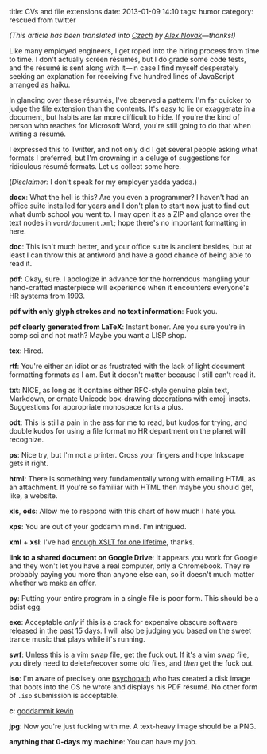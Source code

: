 title: CVs and file extensions
date: 2013-01-09 14:10
tags: humor
category: rescued from twitter


_(This article has been translated into [Czech](http://czlib.bizow.com/post/cvs-a-pipony-soubor) by [Alex Novak](http://bizow.com/)—thanks!)_

Like many employed engineers, I get roped into the hiring process from time to time.  I don't actually screen résumés, but I do grade some code tests, and the résumé is sent along with it—in case I find myself desperately seeking an explanation for receiving five hundred lines of JavaScript arranged as haiku.

In glancing over these résumés, I've observed a pattern: I'm far quicker to judge the file extension than the contents.  It's easy to lie or exaggerate in a document, but habits are far more difficult to hide.  If you're the kind of person who reaches for Microsoft Word, you're still going to do that when writing a résumé.

I expressed this to Twitter, and not only did I get several people asking what formats I preferred, but I'm drowning in a deluge of suggestions for ridiculous résumé formats.  Let us collect some here.

(_Disclaimer:_ I don't speak for my employer yadda yadda.)

**docx**: What the hell is this?  Are you even a programmer?  I haven't had an office suite installed for years and I don't plan to start now just to find out what dumb school you went to.  I may open it as a ZIP and glance over the text nodes in `word/document.xml`; hope there's no important formatting in here.

**doc**: This isn't much better, and your office suite is ancient besides, but at least I can throw this at antiword and have a good chance of being able to read it.

**pdf**: Okay, sure.  I apologize in advance for the horrendous mangling your hand-crafted masterpiece will experience when it encounters everyone's HR systems from 1993.

**pdf with only glyph strokes and no text information**: Fuck you.

**pdf clearly generated from LaTeX**: Instant boner.  Are you sure you're in comp sci and not math?  Maybe you want a LISP shop.

**tex**: Hired.

**rtf**: You're either an idiot or as frustrated with the lack of light document formatting formats as I am.  But it doesn't matter because I still can't read it.

**txt**: NICE, as long as it contains either RFC-style genuine plain text, Markdown, or ornate Unicode box-drawing decorations with emoji insets.  Suggestions for appropriate monospace fonts a plus.

**odt**: This is still a pain in the ass for me to read, but kudos for trying, and double kudos for using a file format no HR department on the planet will recognize.

**ps**: Nice try, but I'm not a printer.  Cross your fingers and hope Inkscape gets it right.

**html**: There is something very fundamentally wrong with emailing HTML as an attachment.  If you're so familiar with HTML then maybe you should get, like, a website.

**xls**, **ods**: Allow me to respond with this chart of how much I hate you.

**xps**: You are out of your goddamn mind.  I'm intrigued.

**xml** + **xsl**: I've had [enough XSLT for one lifetime](https://github.com/eevee/project-euler/blob/master/heteroglot/014.xsl), thanks.

**link to a shared document on Google Drive**: It appears you work for Google and they won't let you have a real computer, only a Chromebook.  They're probably paying you more than anyone else can, so it doesn't much matter whether we make an offer.

**py**: Putting your entire program in a single file is poor form.  This should be a bdist egg.

**exe**: Acceptable _only_ if this is a crack for expensive obscure software released in the past 15 days.  I will also be judging you based on the sweet trance music that plays while it's running.

**swf**: Unless this is a vim swap file, get the fuck out.  If it's a vim swap file, you direly need to delete/recover some old files, and _then_ get the fuck out.

**iso**: I'm aware of precisely one [psychopath](https://twitter.com/kevinlange) who has created a disk image that boots into the OS he wrote and displays his PDF résumé.  No other form of `.iso` submission is acceptable.

**c**: [goddammit kevin](https://gist.github.com/4042963)

**jpg**: Now you're just fucking with me.  A text-heavy image should be a PNG.

**anything that 0-days my machine**: You can have my job.
